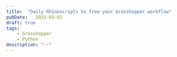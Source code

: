 ```yaml
---
title:  "Daily Rhinoscripts to free your Grasshopper workflow"
pubDate:   2025-03-01
draft: true
tags:
    - Grasshopper
    - Python
description: "--"
---
```

